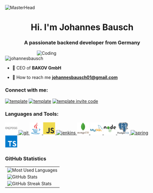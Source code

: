 ![MasterHead](https://i.pinimg.com/originals/19/b2/8c/19b28c8372aaec65623f7ee7332e74be.gif)
<h1 align="center">Hi. I'm Johannes Bausch</h1>
<h3 align="center">A passionate backend developer from Germany</h3>
<img align="right" alt="Coding" width="400" src="https://media.tenor.com/hmDMrE1yMAkAAAAM/when-the-coding-when-the.gif">

<p align="left"> <img src="https://komarev.com/ghpvc/?username=johannesbausch&label=Profile%20views&color=0e75b6&style=flat" alt="johannesbausch" /> </p>

- 💼 CEO of **BAKOV GmbH**

- 📧 How to reach me **johannesbausch01@gmail.com**

<h3 align="left">Connect with me:</h3>
<p align="left">
<a href="https://linkedin.com/in/template" target="blank"><img align="center" src="https://raw.githubusercontent.com/rahuldkjain/github-profile-readme-generator/master/src/images/icons/Social/linked-in-alt.svg" alt="template" height="30" width="40" /></a>
<a href="https://instagram.com/template" target="blank"><img align="center" src="https://raw.githubusercontent.com/rahuldkjain/github-profile-readme-generator/master/src/images/icons/Social/instagram.svg" alt="template" height="30" width="40" /></a>
<a href="https://discord.gg/template invite code" target="blank"><img align="center" src="https://raw.githubusercontent.com/rahuldkjain/github-profile-readme-generator/master/src/images/icons/Social/discord.svg" alt="template invite code" height="30" width="40" /></a>
</p>

<h3 align="left">Languages and Tools:</h3>
<p align="left"> <a href="https://expressjs.com" target="_blank" rel="noreferrer"> <img src="https://raw.githubusercontent.com/devicons/devicon/master/icons/express/express-original-wordmark.svg" alt="express" width="40" height="40"/> </a> <a href="https://git-scm.com/" target="_blank" rel="noreferrer"> <img src="https://www.vectorlogo.zone/logos/git-scm/git-scm-icon.svg" alt="git" width="40" height="40"/> </a> <a href="https://www.java.com" target="_blank" rel="noreferrer"> <img src="https://raw.githubusercontent.com/devicons/devicon/master/icons/java/java-original.svg" alt="java" width="40" height="40"/> </a> <a href="https://developer.mozilla.org/en-US/docs/Web/JavaScript" target="_blank" rel="noreferrer"> <img src="https://raw.githubusercontent.com/devicons/devicon/master/icons/javascript/javascript-original.svg" alt="javascript" width="40" height="40"/> </a> <a href="https://www.jenkins.io" target="_blank" rel="noreferrer"> <img src="https://www.vectorlogo.zone/logos/jenkins/jenkins-icon.svg" alt="jenkins" width="40" height="40"/> </a> <a href="https://www.mongodb.com/" target="_blank" rel="noreferrer"> <img src="https://raw.githubusercontent.com/devicons/devicon/master/icons/mongodb/mongodb-original-wordmark.svg" alt="mongodb" width="40" height="40"/> </a> <a href="https://www.mysql.com/" target="_blank" rel="noreferrer"> <img src="https://raw.githubusercontent.com/devicons/devicon/master/icons/mysql/mysql-original-wordmark.svg" alt="mysql" width="40" height="40"/> </a> <a href="https://nodejs.org" target="_blank" rel="noreferrer"> <img src="https://raw.githubusercontent.com/devicons/devicon/master/icons/nodejs/nodejs-original-wordmark.svg" alt="nodejs" width="40" height="40"/> </a> <a href="https://www.postgresql.org" target="_blank" rel="noreferrer"> <img src="https://raw.githubusercontent.com/devicons/devicon/master/icons/postgresql/postgresql-original-wordmark.svg" alt="postgresql" width="40" height="40"/> </a> <a href="https://spring.io/" target="_blank" rel="noreferrer"> <img src="https://www.vectorlogo.zone/logos/springio/springio-icon.svg" alt="spring" width="40" height="40"/> </a> <a href="https://www.typescriptlang.org/" target="_blank" rel="noreferrer"> <img src="https://raw.githubusercontent.com/devicons/devicon/master/icons/typescript/typescript-original.svg" alt="typescript" width="40" height="40"/> </a> </p>

<h3 align="left">GitHub Statistics</h3>
<table>
    <tr>
        <td>
            <img src="https://github-readme-stats.vercel.app/api/top-langs?username=johannesbausch&show_icons=true&locale=en&layout=compact" alt="Most Used Languages" style="width: 100%; max-width: 400px;" />
        </td>
    </tr>
    <tr>
        <td>
            <img src="https://github-readme-stats.vercel.app/api?username=johannesbausch&show_icons=true&locale=en" alt="GitHub Stats" style="width: 100%; max-width: 400px;" />
        </td>
    </tr>
    <tr>
        <td>
            <img src="https://github-readme-streak-stats.herokuapp.com/?user=johannesbausch" alt="GitHub Streak Stats" style="width: 100%; max-width: 400px;" />
        </td>
    </tr>
</table>
